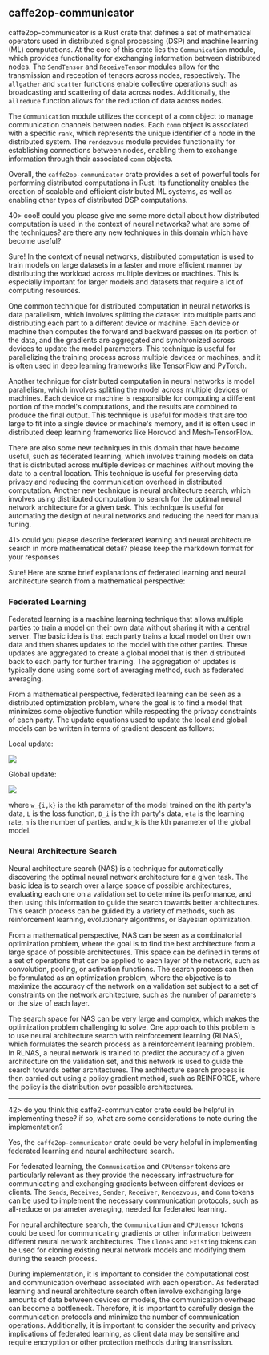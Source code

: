 ## caffe2op-communicator

caffe2op-communicator is a Rust crate that defines
a set of mathematical operators used in
distributed signal processing (DSP) and machine
learning (ML) computations. At the core of this
crate lies the `Communication` module, which
provides functionality for exchanging information
between distributed nodes. The `SendTensor` and
`ReceiveTensor` modules allow for the transmission
and reception of tensors across nodes,
respectively. The `allgather` and `scatter`
functions enable collective operations such as
broadcasting and scattering of data across
nodes. Additionally, the `allreduce` function
allows for the reduction of data across nodes.

The `Communication` module utilizes the concept of
a `comm` object to manage communication channels
between nodes. Each `comm` object is associated
with a specific `rank`, which represents the
unique identifier of a node in the distributed
system. The `rendezvous` module provides
functionality for establishing connections between
nodes, enabling them to exchange information
through their associated `comm` objects.

Overall, the `caffe2op-communicator` crate
provides a set of powerful tools for performing
distributed computations in Rust. Its
functionality enables the creation of scalable and
efficient distributed ML systems, as well as
enabling other types of distributed DSP
computations.

40> cool! could you please give me some more
detail about how distributed computation is used
in the context of neural networks? what are some
of the techniques? are there any new techniques in
this domain which have become useful?

Sure! In the context of neural networks,
distributed computation is used to train models on
large datasets in a faster and more efficient
manner by distributing the workload across
multiple devices or machines. This is especially
important for larger models and datasets that
require a lot of computing resources.

One common technique for distributed computation
in neural networks is data parallelism, which
involves splitting the dataset into multiple parts
and distributing each part to a different device
or machine. Each device or machine then computes
the forward and backward passes on its portion of
the data, and the gradients are aggregated and
synchronized across devices to update the model
parameters. This technique is useful for
parallelizing the training process across multiple
devices or machines, and it is often used in deep
learning frameworks like TensorFlow and PyTorch.

Another technique for distributed computation in
neural networks is model parallelism, which
involves splitting the model across multiple
devices or machines. Each device or machine is
responsible for computing a different portion of
the model's computations, and the results are
combined to produce the final output. This
technique is useful for models that are too large
to fit into a single device or machine's memory,
and it is often used in distributed deep learning
frameworks like Horovod and Mesh-TensorFlow.

There are also some new techniques in this domain
that have become useful, such as federated
learning, which involves training models on data
that is distributed across multiple devices or
machines without moving the data to a central
location. This technique is useful for preserving
data privacy and reducing the communication
overhead in distributed computation. Another new
technique is neural architecture search, which
involves using distributed computation to search
for the optimal neural network architecture for
a given task. This technique is useful for
automating the design of neural networks and
reducing the need for manual tuning.

41> could you please describe federated learning
and neural architecture search in more
mathematical detail? please keep the markdown
format for your responses

Sure! Here are some brief explanations of
federated learning and neural architecture search
from a mathematical perspective:

### Federated Learning

Federated learning is a machine learning technique
that allows multiple parties to train a model on
their own data without sharing it with a central
server. The basic idea is that each party trains
a local model on their own data and then shares
updates to the model with the other parties. These
updates are aggregated to create a global model
that is then distributed back to each party for
further training. The aggregation of updates is
typically done using some sort of averaging
method, such as federated averaging.

From a mathematical perspective, federated
learning can be seen as a distributed optimization
problem, where the goal is to find a model that
minimizes some objective function while respecting
the privacy constraints of each party. The update
equations used to update the local and global
models can be written in terms of gradient descent
as follows:

Local update:

<img src="https://render.githubusercontent.com/render/math?math=w_{i%2Ck}^{t%2B1} = w_{i%2Ck}^{t} - \eta \nabla L(w_{i%2Ck}^{t}, D_i)">

Global update:

<img
src="https://render.githubusercontent.com/render/math?math=w_{k}^{t%2B1}
= \frac{1}{n} \sum_{i=1}^n w_{i%2Ck}^{t%2B1}">

where `w_{i,k}` is the kth parameter of the model
trained on the ith party's data, `L` is the loss
function, `D_i` is the ith party's data, `eta` is
the learning rate, `n` is the number of parties,
and `w_k` is the kth parameter of the global
model.

### Neural Architecture Search

Neural architecture search (NAS) is a technique
for automatically discovering the optimal neural
network architecture for a given task. The basic
idea is to search over a large space of possible
architectures, evaluating each one on a validation
set to determine its performance, and then using
this information to guide the search towards
better architectures. This search process can be
guided by a variety of methods, such as
reinforcement learning, evolutionary algorithms,
or Bayesian optimization.

From a mathematical perspective, NAS can be seen
as a combinatorial optimization problem, where the
goal is to find the best architecture from a large
space of possible architectures. This space can be
defined in terms of a set of operations that can
be applied to each layer of the network, such as
convolution, pooling, or activation functions. The
search process can then be formulated as an
optimization problem, where the objective is to
maximize the accuracy of the network on
a validation set subject to a set of constraints
on the network architecture, such as the number of
parameters or the size of each layer.

The search space for NAS can be very large and
complex, which makes the optimization problem
challenging to solve. One approach to this problem
is to use neural architecture search with
reinforcement learning (RLNAS), which formulates
the search process as a reinforcement learning
problem. In RLNAS, a neural network is trained to
predict the accuracy of a given architecture on
the validation set, and this network is used to
guide the search towards better architectures. The
architecture search process is then carried out
using a policy gradient method, such as REINFORCE,
where the policy is the distribution over possible
architectures.

-------------------------------------------
42> do you think this caffe2-communicator crate
could be helpful in implementing these? if so,
what are some considerations to note during the
implementation?

Yes, the `caffe2op-communicator` crate could be
very helpful in implementing federated learning
and neural architecture search.

For federated learning, the `Communication` and
`CPUtensor` tokens are particularly relevant as
they provide the necessary infrastructure for
communicating and exchanging gradients between
different devices or clients. The `Sends`,
`Receives`, `Sender`, `Receiver`, `Rendezvous`,
and `Comm` tokens can be used to implement the
necessary communication protocols, such as
all-reduce or parameter averaging, needed for
federated learning.

For neural architecture search, the
`Communication` and `CPUtensor` tokens could be
used for communicating gradients or other
information between different neural network
architectures. The `Clones` and `Existing` tokens
can be used for cloning existing neural network
models and modifying them during the search
process.

During implementation, it is important to consider
the computational cost and communication overhead
associated with each operation. As federated
learning and neural architecture search often
involve exchanging large amounts of data between
devices or models, the communication overhead can
become a bottleneck. Therefore, it is important to
carefully design the communication protocols and
minimize the number of communication
operations. Additionally, it is important to
consider the security and privacy implications of
federated learning, as client data may be
sensitive and require encryption or other
protection methods during transmission.
